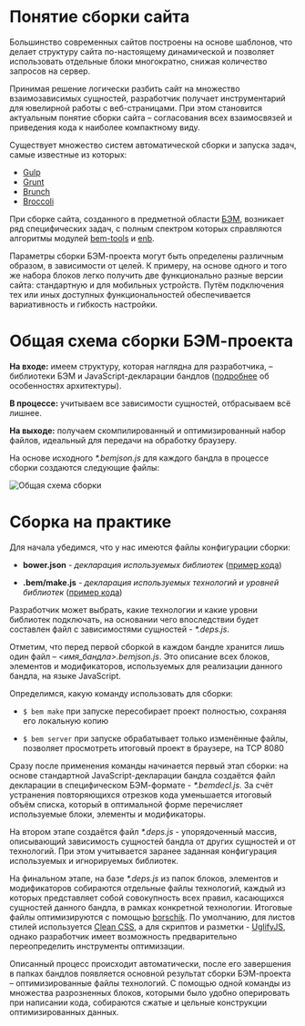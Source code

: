 # Понятие сборки сайта

Большинство современных сайтов построены на основе шаблонов, что делает структуру сайта по-настоящему динамической и позволяет использовать отдельные блоки многократно, снижая количество запросов на сервер.

Принимая решение логически разбить сайт на множество взаимозависимых сущностей, разработчик получает инструментарий для ювелирной работы с веб-страницами. При этом становится актуальным понятие сборки сайта – согласования всех взаимосвязей и приведения кода к наиболее компактному виду.

Существует множество систем автоматической сборки и запуска задач, самые известные из которых:

* [Gulp](http://gulpjs.com/)
* [Grunt](http://gruntjs.com/)
* [Brunch](http://brunch.io/)
* [Broccoli](https://www.npmjs.org/package/broccoli)

При сборке сайта, созданного в предметной области [БЭМ](http://ru.bem.info/method/definitions/), возникает ряд специфических задач, с полным спектром которых справляются алгоритмы модулей [bem-tools](http://ru.bem.info/tools/bem/bem-tools/) и [enb](http://enb-make.info/). 

Параметры сборки БЭМ-проекта могут быть определены различным образом, в зависимости от целей. К примеру, на основе одного и того же набора блоков легко получить две функционально разные версии сайта: стандартную и для мобильных устройств. Путём подключения тех или иных доступных функциональностей обеспечивается вариативность и гибкость настройки.

# Общая схема сборки БЭМ-проекта

**На входе:** имеем структуру, которая наглядна для разработчика, – библиотеки БЭМ и JavaScript-декларации бандлов ([подробнее](http://ru.bem.info/tools/bem/bem-tools/tech-modules/) об особенностях архитектуры).

**В процессе:** учитываем все зависимости сущностей, отбрасываем всё лишнее.

**На выходе:** получаем скомпилированный и оптимизированный набор файлов, идеальный для передачи на обработку браузеру.

На основе исходного <i>*.bemjson.js</i> для каждого бандла в процессе сборки создаются следующие файлы: 

![Общая схема сборки](http://img-fotki.yandex.ru/get/14/158800653.0/0_10234d_e3fd5b72_orig)

# Сборка на практике

Для начала убедимся, что у нас имеются файлы конфигурации сборки:

*	**bower.json** - *декларация используемых библиотек* ([пример кода](https://gist.github.com/jk708/52fd36266d26f48ed080))

* **.bem/make.js** - *декларация используемых технологий и уровней библиотек* ([пример кода](https://gist.github.com/jk708/7d23d827466dc010b08a))

Разработчик может выбрать, какие технологии и какие уровни библиотек подключать, на основании чего впоследствии будет составлен файл с зависимостями сущностей - <i>*.deps.js</i>.

Отметим, что перед первой сборкой в каждом бандле хранится лишь один файл – *<имя_бандла>.bemjson.js*. Это описание всех блоков, элементов и модификаторов, используемых для реализации данного бандла, на языке JavaScript.

Определимся, какую команду использовать для сборки:

* `$ bem make` при запуске пересобирает проект полностью, сохраняя его локальную копию

* `$ bem server` при запуске обрабатывает только изменённые файлы, позволяет просмотреть итоговый проект в браузере, на TCP 8080

Сразу после применения команды начинается первый этап сборки: на основе стандартной JavaScript-декларации бандла создаётся файл декларации в специфическом БЭМ-формате - <i>*.bemdecl.js</i>. За счёт устранения повторяющихся отрезков кода уменьшается итоговый объём списка, который в оптимальной форме перечисляет используемые блоки, элементы и модификаторы. 

На втором этапе создаётся файл <i>*.deps.js</i> - упорядоченный массив, описывающий зависимость сущностей бандла от других сущностей и от технологий. При этом учитывается заранее заданная конфигурация используемых и игнорируемых библиотек.

На финальном этапе, на базе <i>*.deps.js</i> из папок блоков, элементов и модификаторов собираются отдельные файлы технологий, каждый из которых представляет собой совокупность всех правил, касающихся сущностей данного бандла, в рамках конкретной технологии. Итоговые файлы оптимизируются с помощью [borschik](http://ru.bem.info/tools/optimizers/borschik/). По умолчанию, для листов стилей используется [Clean CSS](http://cleancss.com/), а для скриптов и разметки - [UglifyJS](https://github.com/mishoo/UglifyJS), однако разработчик имеет возможность предварительно переопределить инструменты оптимизации. 

Описанный процесс происходит автоматически, после его завершения в папках бандлов появляется основной результат сборки БЭМ-проекта – оптимизированные файлы технологий. С помощью одной команды из множества разрозненных блоков, которыми было удобно оперировать при написании кода, собираются сжатые и цельные конструкции оптимизированных данных.
